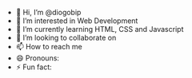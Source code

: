 - 👋 Hi, I’m @diogobip
- 👀 I’m interested in Web Development
- 🌱 I’m currently learning HTML, CSS and Javascript
- 💞️ I’m looking to collaborate on 
- 📫 How to reach me 
- 😄 Pronouns: 
- ⚡ Fun fact: 

<!---
diogobip/diogobip is a ✨ special ✨ repository because its `README.md` (this file) appears on your GitHub profile.
You can click the Preview link to take a look at your changes.
--->

